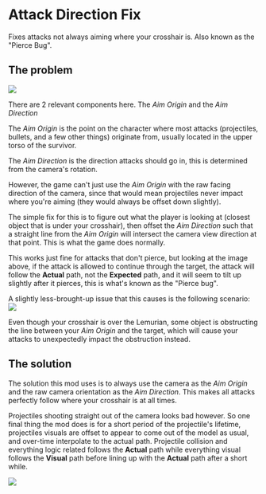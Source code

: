 # Attack Direction Fix

Fixes attacks not always aiming where your crosshair is. Also known as the "Pierce Bug".

## The problem

![](https://cdn.discordapp.com/attachments/526159007442927648/1172219226497486969/Problem.jpg?ex=65fc67ba&is=65e9f2ba&hm=d2825e5de335c37f25326eea3b76d25a8e92f20e286879a7a0179fb2ec14d632&)

There are 2 relevant components here. The *Aim Origin* and the *Aim Direction*

The *Aim Origin* is the point on the character where most attacks (projectiles, bullets, and a few other things) originate from, usually located in the upper torso of the survivor.

The *Aim Direction* is the direction attacks should go in, this is determined from the camera's rotation.

However, the game can't just use the *Aim Origin* with the raw facing direction of the camera, since that would mean projectiles never impact where you're aiming (they would always be offset down slightly).

The simple fix for this is to figure out what the player is looking at (closest object that is under your crosshair), then offset the *Aim Direction* such that a straight line from the *Aim Origin* will intersect the camera view direction at that point. This is what the game does normally.

This works just fine for attacks that don't pierce, but looking at the image above, if the attack is allowed to continue through the target, the attack will follow the **Actual** path, not the **Expected** path, and it will seem to tilt up slightly after it pierces, this is what's known as the "Pierce bug".

A slightly less-brought-up issue that this causes is the following scenario:
![](https://cdn.discordapp.com/attachments/526159007442927648/1172227641873547405/Problem_Obstruction.jpg?ex=65fc6f90&is=65e9fa90&hm=4ca8a684ddf4a4d7ea4870c7ccc0cc7feb284fbeedb1fb66dfe99caed2927bbc&)

Even though your crosshair is over the Lemurian, some object is obstructing the line between your *Aim Origin* and the target, which will cause your attacks to unexpectedly impact the obstruction instead.

## The solution

The solution this mod uses is to always use the camera as the *Aim Origin* and the raw camera orientation as the *Aim Direction*. This makes all attacks perfectly follow where your crosshair is at all times.

Projectiles shooting straight out of the camera looks bad however. So one final thing the mod does is for a short period of the projectile's lifetime, projectiles visuals are offset to appear to come out of the model as usual, and over-time interpolate to the actual path. Projectile collision and everything logic related follows the **Actual** path while everything visual follows the **Visual** path before lining up with the **Actual** path after a short while.

![](https://cdn.discordapp.com/attachments/526159007442927648/1172223953536831549/Solution.jpg?ex=65fc6c21&is=65e9f721&hm=fc4dd7f506a41070861cd380e488102636120fc25d7596eef810c62eee8e0dda&)